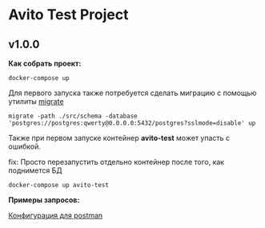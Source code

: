 # Avito Test Project
## v1.0.0

**Как собрать проект:**

```
docker-compose up
```

Для первого запуска также потребуется сделать миграцию с помощью утилиты [migrate](https://github.com/golang-migrate/migrate)
```
migrate -path ./src/schema -database 'postgres://postgres:qwerty@0.0.0.0:5432/postgres?sslmode=disable' up 
```

Также при первом запуске контейнер **avito-test** может упасть с ошибкой.

fix: Просто перезапустить отдельно контейнер после того, как поднимется БД

```
docker-compose up avito-test
```

**Примеры запросов:**

[Конфигурация для postman](https://pastebin.com/VXdyPAi0)